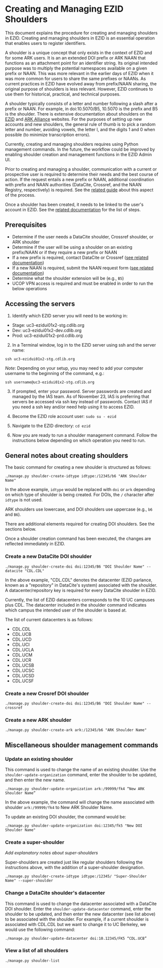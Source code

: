 # Creating and Managing EZID Shoulders
This document explains the procedure for creating and managing shoulders in EZID. Creating and managing shoulders in EZID is an essential operation that enables users to register identifiers. 

A shoulder is a unique concept that only exists in the context of EZID and for some ARK users. It is an an extended DOI prefix or ARK NAAN that functions as an attachment point for an identifier string. Its original intended purpose was to multiply the potential namespaces available on a given prefix or NAAN. This was more relevant in the earlier days of EZID when it was more common for users to share the same prefixes or NAANs. As current practices in EZID have evolved away from prefix/NAAN sharing, the original purpose of shoulders is less relevant. However, EZID continues to use them for historical, practical, and technical purposes. 

A shoulder typically consists of a letter and number following a slash after a prefix or NAAN. For example, in doi:10.5070/B5, 10.5070 is the prefix and B5 is the shoulder. There is extensive documentation about shoulders on the [EZID](https://ezid.cdlib.org/learn/id_basics) and [ARK Alliance](https://arks.org/about/ark-features/) websites. For the purposes of setting up new accounts and new shoulders, the general rule of thumb is to pick a random letter and number, avoiding vowels, the letter l, and the digits 1 and 0 when possible (to minimize transcription errors). 

Currently, creating and managing shoulders requires using Python management commands. In the future, the workflow could be improved by enabling shoulder creation and management functions in the EZID Admin UI. 

Prior to creating and managing a shoulder, communication with a current or prospective user is required to determine their needs and the best course of action. If the request entails a new prefix or NAAN, additional coordination with prefix and NAAN authorities (DataCite, Crossref, and the NAAN Registry, respectively) is required. See the [related guide](https://github.com/CDLUC3/ezid-service/blob/master/reviewing-and-processing-new-user-accounts.md) about this aspect of the process. 

Once a shoulder has been created, it needs to be linked to the user's account in EZID. See the [related documentation](https://github.com/CDLUC3/ezid-service/blob/master/reviewing-and-processing-new-user-accounts.md) for the list of steps. 

## Prerequisites
- Determine if the user needs a DataCite shoulder, Crossref shoulder, or ARK shoulder
- Determine if the user will be using a shoulder on an existing prefix/NAAN or if they require a new prefix or NAAN
- If a new prefix is required, contact DataCite or Crossref ([see related documentation](https://github.com/CDLUC3/ezid-service/blob/master/reviewing-and-processing-new-user-accounts.md))
- If a new NAAN is required, submit the NAAN request form ([see related documentation](https://github.com/CDLUC3/ezid-service/blob/master/reviewing-and-processing-new-user-accounts.md))
- Determine what the shoulder extension will be (e.g., `B5`)
- UCOP VPN access is required and must be enabled in order to run the below operations

## Accessing the servers

1. Identify which EZID server you will need to be working in:
- Stage: uc3-ezidui01x2-stg.cdlib.org
- Dev: uc3-ezidui01x2-dev.cdlib.org
- Prod: uc3-ezidui01x2-prd.cdlib.org


2. In a Terminal window, log in to the EZID server using ssh and the server name:
   
`ssh uc3-ezidui01x2-stg.cdlib.org`

*Note*: Depending on your setup, you may need to add your computer username to the beginning of the command, e.g.: 

`ssh username@uc3-ezidui01x2-stg.cdlib.org`

3. If prompted, enter your password. Server passwords are created and managed by the IAS team. As of November 23, IAS is preferring that servers be accessed via ssh key instead of passwords. Contact IAS if you need a ssh key and/or need help using it to access EZID. 

5. Become the EZID role account user:
`sudo su - ezid`

7. Navigate to the EZID directory:
`cd ezid`

9. Now you are ready to run a shoulder management command. Follow the instructions below depending on which operation you need to run.

## General notes about creating shoulders
The basic command for creating a new shoulder is structured as follows:

`./manage.py shoulder-create-idtype idtype:/12345/b6 "ARK Shoulder Name"`

In the above example, `idtype` would be replaced with `doi` or `ark` depending on which type of shoulder is being created. For DOIs, the `/` character after `idtype` is not used.

ARK shoulders use lowercase, and DOI shoulders use uppercase (e.g., `b6` and `B6`).

There are additional elements required for creating DOI shoulders. See the sections below. 

Once a shoulder creation command has been executed, the changes are reflected immediately in EZID. 

### Create a new DataCite DOI shoulder

`./manage.py shoulder-create-doi doi:12345/B6 "DOI Shoulder Name" --datacite "CDL.CDL"`

In the above example, "CDL.CDL" denotes the datacenter (EZID parlance, known as a "repository" in DataCite's system) associated with the shoulder. A datacenter/repository key is required for every DataCite shoulder in EZID.

Currently, the list of EZID datacenters corresponds to the 10 UC campuses plus CDL. The datacenter included in the shoulder command indicates which campus the intended user of the shoulder is based at. 

The list of current datacenters is as follows:

- CDL.CDL
- CDL.UCB
- CDL.UCD
- CDL.UCI
- CDL.UCLA
- CDL.UCM
- CDL.UCR
- CDL.UCSB
- CDL.UCSC
- CDL.UCSD
- CDL.UCSF

### Create a new Crosref DOI shoulder

`./manage.py shoulder-create-doi doi:12345/B6 "DOI Shoulder Name" --crossref`

### Create a new ARK shoulder

`./manage.py shoulder-create-ark ark:/12345/b6 "ARK Shoulder Name"`

## Miscellaneous shoulder management commands

### Update an existing shoulder
This command is used to change the name of an existing shoulder. Use the `shoulder-update-organization` command, enter the shoulder to be updated, and then enter the new name. 

`./manage.py shoulder-update-organization ark:/99999/fk4 “New ARK Shoulder Name”`

In the above example, the command will change the name associated with shoulder `ark:/99999/fk4` to New ARK Shoulder Name.

To update an existing DOI shoulder, the command would be:

`./manage.py shoulder-update-organization doi:12345/fk5 "New DOI Shoulder Name"`

### Create a super-shoulder
*Add explanatory notes about super-shoulders*

Super-shoulders are created just like regular shoulders following the instructions above, with the addition of a super-shoulder designation. 

`./manage.py shoulder-create-idtype idtype:/12345/ "Super-Shoulder Name" --super-shoulder`

### Change a DataCite shoulder's datacenter
This command is used to change the datacenter associated with a DataCite DOI shoulder. Enter the `shoulder-update-datacenter` command, enter the shoulder to be updated, and then enter the new datacenter (see list above) to be associated with the shoulder. For example, if a current shoulder is associated with CDL.CDL but we want to change it to UC Berkeley, we would use the following command: 

`./manage.py shoulder-update-datacenter doi:10.12345/FK5 “CDL.UCB”`


### View a list of all shoulders

`./manage.py shoulder-list`
